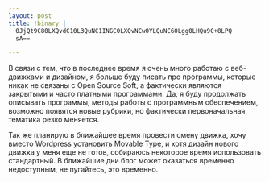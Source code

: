 ```yaml
--- 
layout: post
title: !binary |
  0JjQt9C80LXQvdC10L3QuNC1INGC0LXQvNCw0YLQuNC60Lgg0LHQu9C+0LPQ
  sA==

---
```

<p>В связи с тем, что в последнее время я очень много работаю с веб-движками и дизайном, я больше буду писать про программы, которые никак не связаны с Open Source Soft, а фактически являются закрытыми и часто платными программами. Да, я буду продолжать описывать программы, методы работы с программным обеспечением, возможно появятся новые рубрики, но фактически первоначальная тематика резко меняется.</p> <!--more-->  <p>Так же планирую в ближайшее время провести смену движка, хочу вместо Wordpress установить Movable Type, и хотя дизайн нового движка у меня еще не готов, собираюсь некоторое время использовать стандартный. В ближайшие дни блог может оказаться временно недоступным, не пугайтесь, это временно.</p>
